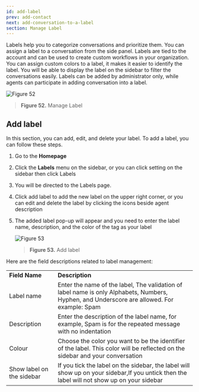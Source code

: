 ```yaml
---
id: add-label
prev: add-contact
next: add-conversation-to-a-label
section: Manage Label
---
```


Labels help you to categorize conversations and prioritize them. You can assign a label to a conversation from the side panel. Labels are tied to the account and can be used to create custom workflows in your organization. You can assign custom colors to a label, it makes it easier to identify the label. You will be able to display the label on the sidebar to filter the conversations easily. Labels can be added by administrator only, while agents can participate in adding conversation into a label.

![Figure 52](/assets/images/products/kata-omnichat/image52.png)

> **Figure 52.** Manage Label

## Add label

In this section, you can add, edit, and delete your label. To add a label, you can follow these steps.

1. Go to the **Homepage**
2. Click the **Labels** menu on the sidebar, or you can click setting on the sidebar then click Labels
3. You will be directed to the Labels page.
4. Click add label to add the new label on the upper right corner, or you can edit and delete the label by clicking the icons beside agent description
5. The added label pop-up will appear and you need to enter the label name, description, and the color of the tag as your label

    ![Figure 53](/assets/images/products/kata-omnichat/image53.png)

    > **Figure 53.** Add label

Here are the field descriptions related to label management:

<table>
  <tr>
   <td><strong>Field Name</strong>
   </td>
   <td><strong>Description</strong>
   </td>
  </tr>
  <tr>
   <td>Label name
   </td>
   <td>Enter the name of the label, The validation of label name is only Alphabets, Numbers, Hyphen, and Underscore are allowed. For example: Spam
   </td>
  </tr>
  <tr>
   <td>Description
   </td>
   <td>Enter the description of the label name, for example, Spam is  for the repeated message with no indentation
   </td>
  </tr>
  <tr>
   <td>Colour
   </td>
   <td>Choose the color you want to be the identifier of the label. This color will be reflected on the sidebar and your conversation
   </td>
  </tr>
  <tr>
   <td>Show label on the sidebar
   </td>
   <td>If you tick the label on the sidebar, the label will show up on your sidebar,If you untick then the label will not show up on your sidebar
   </td>
  </tr>
</table>
